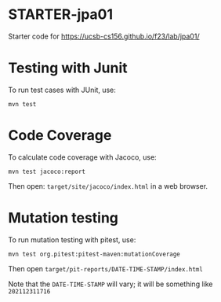 # STARTER-jpa01

Starter code for https://ucsb-cs156.github.io/f23/lab/jpa01/


# Testing with Junit

To run test cases with JUnit, use:

```
mvn test
```

# Code Coverage

To calculate code coverage with Jacoco, use:

```
mvn test jacoco:report
```

Then open: `target/site/jacoco/index.html` in a web browser.

# Mutation testing

To run mutation testing with pitest, use:

```
mvn test org.pitest:pitest-maven:mutationCoverage
```

Then open `target/pit-reports/DATE-TIME-STAMP/index.html`

Note that the `DATE-TIME-STAMP` will vary; it will be something like `202112311716`

